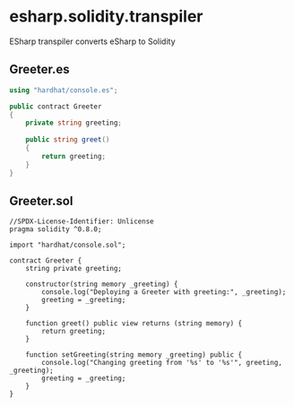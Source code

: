 # esharp.solidity.transpiler

ESharp transpiler converts eSharp to Solidity


## Greeter.es

```csharp
using "hardhat/console.es";

public contract Greeter
{
    private string greeting;
    
    public string greet()
    {
        return greeting;
    }
}
```

## Greeter.sol
```
//SPDX-License-Identifier: Unlicense
pragma solidity ^0.8.0;

import "hardhat/console.sol";

contract Greeter {
    string private greeting;

    constructor(string memory _greeting) {
        console.log("Deploying a Greeter with greeting:", _greeting);
        greeting = _greeting;
    }

    function greet() public view returns (string memory) {
        return greeting;
    }

    function setGreeting(string memory _greeting) public {
        console.log("Changing greeting from '%s' to '%s'", greeting, _greeting);
        greeting = _greeting;
    }
}
```
